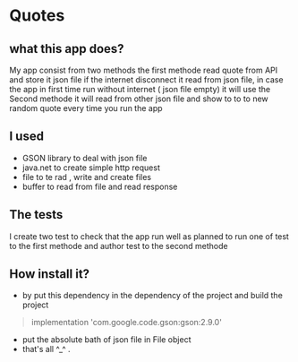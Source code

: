 # Quotes
## what this app does?
My app  consist from two methods the first methode  read  quote from API  and store it  json file
if the internet disconnect it read from json file, in case the app in first time 
run without internet  ( json file empty)  it will use the Second methode it will read from other json file and show to to to
new random quote every time you run the app

## I used
- GSON library to deal with json file
- java.net to create simple http request
- file to te rad , write and create files
- buffer  to read from file and read response
## The tests

I create two test to check that the app run well as planned to run
one of test to the first methode and author test to the second methode
## How install it?
- by put this dependency in the dependency of the project and build the project
>implementation 'com.google.code.gson:gson:2.9.0'

- put the absolute bath of json file in File object 
- that's all  ^_^ .









